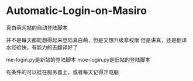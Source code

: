 # Automatic-Login-on-Masiro
真白萌网站的自动登陆脚本

并不是每天都能想得起来登陆真白萌，但是又想升级拿权限
但是讲真，还是翻译水经验快，有能力的去翻译好了

me-login.py是新站的登陆脚本
moe-login.py是旧站的登陆脚本

有条件的可以挂在服务器上，或者每天记得开电脑
